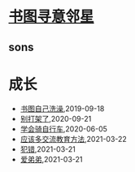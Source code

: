 # [书图寻意邻星](https://wongoo.gitee.io/sons)

## sons
# 成长
* [书图自己洗澡](/shutu/2019/20190918-wash-self),2019-09-18
* [别打架了](/shutu/2020/2020-09-21-do-not-fight),2020-09-21
* [学会骑自行车](/shutu/2020/2020-02-13-how-to-tell-what-is-wrong),2020-06-05
* [应该多交流教育方法](/shutu/2021/2021-03-22-should-exchange-teach-method),2021-03-22
* [犯错](/shutu/2021/2021-03-21-mistakes),2021-03-21
* [爱弟弟](/shutu/2021/2021-03-21-love-brother),2021-03-21
